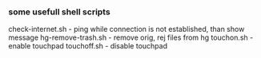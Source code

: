 ### some usefull shell scripts

check-internet.sh - ping while connection is not established, than show message
hg-remove-trash.sh - remove orig, rej files from hg
touchon.sh - enable touchpad
touchoff.sh - disable touchpad




